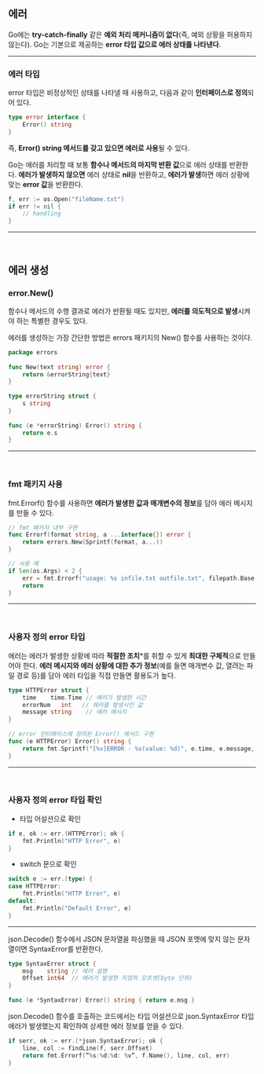 ## 에러

Go에는 **try-catch-finally** 같은 **예외 처리 메커니즘이 없다**(즉, 예외 상황을 허용하지 않는다). Go는 기본으로 제공하는 **error 타입 값으로 에러 상태를 나타낸다**.

- - -
### 에러 타입

error 타입은 비정상적인 상태를 나타낼 때 사용하고, 다음과 같이 **인터페이스로 정의**되어 있다.

```go
type error interface {
    Error() string
}
```

즉, **Error() string 메서드를 갖고 있으면 에러로 사용**될 수 있다.

Go는 에러를 처리할 때 보통 **함수나 메서드의 마지막 반환 값**으로 에러 상태를 반환한다. **에러가 발생하지 않으면** 에러 상태로 **nil**을 반환하고, **에러가 발생**하면 에러 상황에 맞는 **error 값**을 반환한다.

```go
f, err := os.Open("fileName.txt")
if err != nil {
    // handling
}
```

- - -
<br>

## 에러 생성

### error.New()

함수나 메서드의 수행 결과로 에러가 반환될 때도 있지만, **에러를 의도적으로 발생**시켜야 하는 특별한 경우도 있다.

에러를 생성하는 가장 간단한 방법은 errors 패키지의 New() 함수를 사용하는 것이다.

```go
package errors
 
func New(text string) error {
    return &errorString{text}
}
 
type errorString struct {
    s string
}
 
func (e *errorString) Error() string {
    return e.s
}
```

- - -
<br>

### fmt 패키지 사용

fmt.Errorf() 함수를 사용하면 **에러가 발생한 값과 매개변수의 정보**를 담아 에러 메시지를 만들 수 있다.

```go
// fmt 패키지 내부 구현
func Errorf(format string, a ...interface{}) error {
    return errors.New(Sprintf(format, a...))
}

// 사용 예
if len(os.Args) < 2 {
    err = fmt.Errorf("usage: %s infile.txt outfile.txt", filepath.Base(os.Args[0]))
    return
}
```

- - -
<br>

### 사용자 정의 error 타입

에러는 에러가 발생한 상황에 따라 **적절한 조치***를 취할 수 있게 **최대한 구체적**으로 만들어야 한다. **에러 메시지와 에러 상황에 대한 추가 정보**(예를 들면 매개변수 값, 열려는 파일 경로 등)를 담아 에러 타입을 직접 만들면 활용도가 높다.

```go
type HTTPError struct {
    time    time.Time // 에러가 발생한 시간
    errorNum   int   // 에러를 발생시킨 값
    message string    // 에러 메시지
}
 
// error 인터페이스에 정의된 Error() 메서드 구현
func (e HTTPError) Error() string {
    return fmt.Sprintf("[%v]ERROR - %s(value: %d)", e.time, e.message, e.errorNum)
}
```

- - -
<br>

### 사용자 정의 error 타입 확인

+ 타입 어설션으로 확인

```go
if e, ok := err.(HTTPError); ok {
    fmt.Println("HTTP Error", e)
}
```

+ switch 문으로 확인

```go
switch e := err.(type) {
case HTTPError:
    fmt.Println("HTTP Error", e)
default:
    fmt.Println("Default Error", e)
}
```

- - -

json.Decode() 함수에서 JSON 문자열을 파싱했을 때 JSON 포맷에 맞지 않는 문자열이면 SyntaxError를 반환한다.

```go
type SyntaxError struct {
    msg    string // 에러 설명
    Offset int64  // 에러가 발생한 지점의 오프셋(byte 단위)
}
 
func (e *SyntaxError) Error() string { return e.msg }
```

json.Decode() 함수를 호출하는 코드에서는 타입 어설션으로 json.SyntaxError 타입 에러가 발생했는지 확인하여 상세한 에러 정보를 얻을 수 있다.

```go
if serr, ok := err.(*json.SyntaxError); ok {
    line, col := findLine(f, serr.Offset)
    return fmt.Errorf(”%s:%d:%d: %v”, f.Name(), line, col, err)
}
```